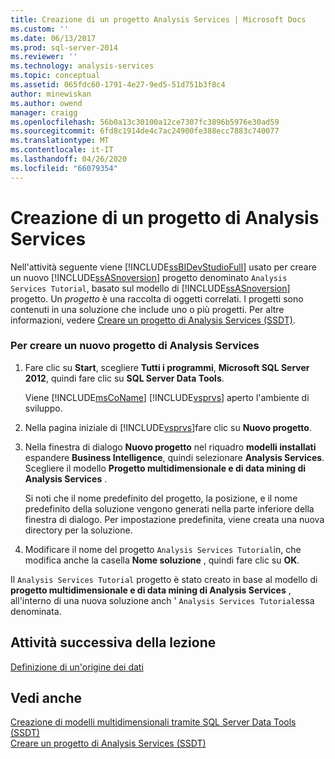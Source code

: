 ```yaml
---
title: Creazione di un progetto Analysis Services | Microsoft Docs
ms.custom: ''
ms.date: 06/13/2017
ms.prod: sql-server-2014
ms.reviewer: ''
ms.technology: analysis-services
ms.topic: conceptual
ms.assetid: 065fdc60-1791-4e27-9ed5-51d751b3f8c4
author: minewiskan
ms.author: owend
manager: craigg
ms.openlocfilehash: 56b0a13c30100a12ce7307fc3896b5976e30ad59
ms.sourcegitcommit: 6fd8c1914de4c7ac24900fe388ecc7883c740077
ms.translationtype: MT
ms.contentlocale: it-IT
ms.lasthandoff: 04/26/2020
ms.locfileid: "66079354"
---
```

# <a name="creating-an-analysis-services-project"></a>Creazione di un progetto di Analysis Services
  Nell'attività seguente viene [!INCLUDE[ssBIDevStudioFull](../includes/ssbidevstudiofull-md.md)] usato per creare un nuovo [!INCLUDE[ssASnoversion](../includes/ssasnoversion-md.md)] progetto denominato `Analysis Services Tutorial`, basato sul modello di [!INCLUDE[ssASnoversion](../includes/ssasnoversion-md.md)] progetto. Un *progetto* è una raccolta di oggetti correlati. I progetti sono contenuti in una soluzione che include uno o più progetti. Per altre informazioni, vedere [Creare un progetto di Analysis Services &#40;SSDT&#41;](multidimensional-models/create-an-analysis-services-project-ssdt.md).  
  
### <a name="to-create-a-new-analysis-services-project"></a>Per creare un nuovo progetto di Analysis Services  
  
1.  Fare clic su **Start**, scegliere **Tutti i programmi**, **Microsoft SQL Server 2012**, quindi fare clic su **SQL Server Data Tools**.  
  
     Viene [!INCLUDE[msCoName](../includes/msconame-md.md)] [!INCLUDE[vsprvs](../includes/vsprvs-md.md)] aperto l'ambiente di sviluppo.  
  
2.  Nella pagina iniziale di [!INCLUDE[vsprvs](../includes/vsprvs-md.md)]fare clic su **Nuovo progetto**.  
  
3.  Nella finestra di dialogo **Nuovo progetto** nel riquadro **modelli installati** espandere **Business Intelligence**, quindi selezionare **Analysis Services**. Scegliere il modello **Progetto multidimensionale e di data mining di Analysis Services** .  
  
     Si noti che il nome predefinito del progetto, la posizione, e il nome predefinito della soluzione vengono generati nella parte inferiore della finestra di dialogo. Per impostazione predefinita, viene creata una nuova directory per la soluzione.  
  
4.  Modificare il nome del progetto `Analysis Services Tutorial`in, che modifica anche la casella **Nome soluzione** , quindi fare clic su **OK**.  
  
 Il `Analysis Services Tutorial` progetto è stato creato in base al modello di **progetto multidimensionale e di data mining di Analysis Services** , all'interno di una nuova soluzione anch ' `Analysis Services Tutorial`essa denominata.  
  
## <a name="next-task-in-lesson"></a>Attività successiva della lezione  
 [Definizione di un'origine dei dati](lesson-1-2-defining-a-data-source.md)  
  
## <a name="see-also"></a>Vedi anche  
 [Creazione di modelli multidimensionali tramite SQL Server Data Tools &#40;SSDT&#41;](multidimensional-models/creating-multidimensional-models-using-sql-server-data-tools-ssdt.md)   
 [Creare un progetto di Analysis Services &#40;SSDT&#41;](multidimensional-models/create-an-analysis-services-project-ssdt.md)  
  
  

